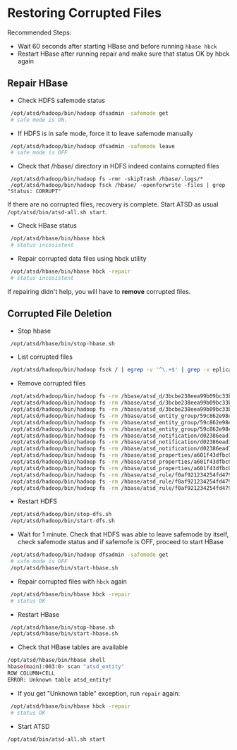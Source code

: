 # Restoring Corrupted Files 

Recommended Steps:

   * Wait 60 seconds after starting HBase and before running `hbase hbck`
   * Restart HBase after running repair and make sure that status OK by hbck again

## Repair HBase

* Check HDFS safemode status

```sh
 /opt/atsd/hadoop/bin/hadoop dfsadmin -safemode get
 # safe mode is ON.
```

* If HDFS is in safe mode, force it to leave safemode manually

```sh
 /opt/atsd/hadoop/bin/hadoop dfsadmin -safemode leave
 # safe mode is OFF
```

* Check that /hbase/ directory in HDFS indeed contains corrupted files

```
 /opt/atsd/hadoop/bin/hadoop fs -rmr -skipTrash /hbase/.logs/*
 /opt/atsd/hadoop/bin/hadoop fsck /hbase/ -openforwrite -files | grep "Status: CORRUPT"
```

If there are no corrupted files, recovery is complete. Start ATSD as usual ```/opt/atsd/bin/atsd-all.sh start```.


* Check HBase status

```sh
 /opt/atsd/hbase/bin/hbase hbck
 # status incosistent
```

* Repair corrupted data files using hbck utility

```sh
 /opt/atsd/hbase/bin/hbase hbck -repair
 # status incosistent
```

If repairing didn't help, you will have to **remove** corrupted files.

## Corrupted File Deletion

* Stop hbase

```sh
 /opt/atsd/hbase/bin/stop-hbase.sh
```

* List corrupted files 

```sh
 /opt/atsd/hadoop/bin/hadoop fsck / | egrep -v '^\.+$' | grep -v eplica
```

* Remove corrupted files 

```sh
 /opt/atsd/hadoop/bin/hadoop fs -rm /hbase/atsd_d/3bcbe238eea99b09bc33bf72129414d7/r/5f301b8315684225b726ec598b1344b1
 /opt/atsd/hadoop/bin/hadoop fs -rm /hbase/atsd_d/3bcbe238eea99b09bc33bf72129414d7/r/83b84b797f7946e09791cbd275bc62e6
 /opt/atsd/hadoop/bin/hadoop fs -rm /hbase/atsd_d/3bcbe238eea99b09bc33bf72129414d7/r/9048d1195b0e4db5a7fae975ab144876
 /opt/atsd/hadoop/bin/hadoop fs -rm /hbase/atsd_entity_group/59c862e98e4cc49c9519615ea6e9784b/e/5140d038336940e5ac97585af9b4ed06
 /opt/atsd/hadoop/bin/hadoop fs -rm /hbase/atsd_entity_group/59c862e98e4cc49c9519615ea6e9784b/e/6178ace282494d14b4bdb21a7a2a405e
 /opt/atsd/hadoop/bin/hadoop fs -rm /hbase/atsd_entity_group/59c862e98e4cc49c9519615ea6e9784b/e/6f8e2d70a48d4654b734539498d1a4e5
 /opt/atsd/hadoop/bin/hadoop fs -rm /hbase/atsd_notification/d02386ead1fc18d1793d1a20049cf6a7/c/0c56a2b84e5f493681b127f2c4d99934
 /opt/atsd/hadoop/bin/hadoop fs -rm /hbase/atsd_notification/d02386ead1fc18d1793d1a20049cf6a7/c/5f76b391cfaa49a8b1d8b9156a21a6e8
 /opt/atsd/hadoop/bin/hadoop fs -rm /hbase/atsd_notification/d02386ead1fc18d1793d1a20049cf6a7/c/b0e84a7daefc4f0d95fc6ba253e91a74
 /opt/atsd/hadoop/bin/hadoop fs -rm /hbase/atsd_properties/a601f43dfbc09c444212b25bc2c20c35/c/eef512e242df476891ca90a10bb2b919
 /opt/atsd/hadoop/bin/hadoop fs -rm /hbase/atsd_properties/a601f43dfbc09c444212b25bc2c20c35/c/f66d6b95624643e489725f940b0bdb39
 /opt/atsd/hadoop/bin/hadoop fs -rm /hbase/atsd_properties/a601f43dfbc09c444212b25bc2c20c35/c/f7f82e4f353b4345964849e770a83675
 /opt/atsd/hadoop/bin/hadoop fs -rm /hbase/atsd_rule/f0af921234254fd479811973067cb3c9/r/0d4a254d7288490a985c636353df77c7
 /opt/atsd/hadoop/bin/hadoop fs -rm /hbase/atsd_rule/f0af921234254fd479811973067cb3c9/r/41262b47fe9f44e286b9981eb71b9675
 /opt/atsd/hadoop/bin/hadoop fs -rm /hbase/atsd_rule/f0af921234254fd479811973067cb3c9/r/495d100f9f204af5b6123ee715b9f74a
```

* Restart HDFS

```sh
 /opt/atsd/hadoop/bin/stop-dfs.sh
 /opt/atsd/hadoop/bin/start-dfs.sh
```

* Wait for 1 minute. Check that HDFS was able to leave safemode by itself, check safemode status and if safemofe is OFF, proceed to start HBase

```sh
 /opt/atsd/hadoop/bin/hadoop dfsadmin -safemode get
 # safe mode is OFF
 /opt/atsd/hbase/bin/start-hbase.sh
```

* Repair corrupted files with `hbck` again

```sh
 /opt/atsd/hbase/bin/hbase hbck -repair
 # status OK
```

* Restart HBase

```sh
 /opt/atsd/hbase/bin/stop-hbase.sh
 /opt/atsd/hbase/bin/start-hbase.sh
```

* Check that HBase tables are available

```sh
/opt/atsd/hbase/bin/hbase shell
hbase(main):003:0> scan "atsd_entity"
ROW COLUMN+CELL                                                                                                                                                
ERROR: Unknown table atsd_entity!
```

* If you get "Unknown table" exception, run ```repair``` again:

```sh
 /opt/atsd/hbase/bin/hbase hbck -repair
 # status OK
```

* Start ATSD

```sh
/opt/atsd/bin/atsd-all.sh start
```
